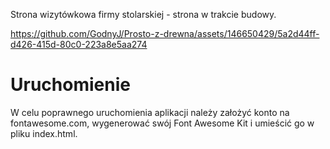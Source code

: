 Strona wizytówkowa firmy stolarskiej - strona w trakcie budowy.


https://github.com/GodnyJ/Prosto-z-drewna/assets/146650429/5a2d44ff-d426-415d-80c0-223a8e5aa274


# Uruchomienie

W celu poprawnego uruchomienia aplikacji należy założyć konto na fontawesome.com, wygenerować swój Font Awesome Kit i umieścić go w pliku index.html.
